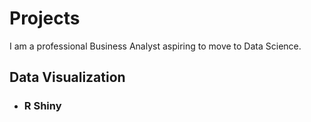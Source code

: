 # Projects #


I am a professional Business Analyst aspiring to move to Data Science.

## Data Visualization ##

  * ### R Shiny 
